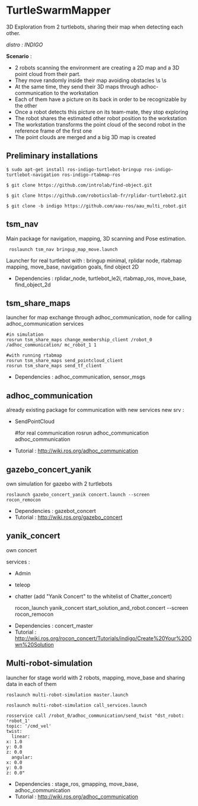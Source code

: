 # TurtleSwarmMapper

3D Exploration from 2 turtlebots, sharing their map when detecting each other. 

*distro : INDIGO*

**Scenario** : 

- 2 robots scanning the environment are creating a 2D map and a 3D point cloud from their part.
- They move randomly inside their map avoiding obstacles \s \s
- At the same time, they send their 3D maps through adhoc-communication to the workstation
- Each of them have a picture on its back in order to be recognizable by the other
- Once a robot detects this picture on its team-mate, they stop exploring
- The robot shares the estimated other robot position to the workstation
- The workstation transforms the point cloud of the second robot in the reference frame of the first one
- The point clouds are merged and a big 3D map is created

## Preliminary installations

    $ sudo apt-get install ros-indigo-turtlebot-bringup ros-indigo-turtlebot-navigation ros-indigo-rtabmap-ros
    
    $ git clone https://github.com/introlab/find-object.git
    
    $ git clone https://github.com/roboticslab-fr/rplidar-turtlebot2.git
    
    $ git clone -b indigo https://github.com/aau-ros/aau_multi_robot.git

## tsm_nav

Main package for navigation, mapping, 3D scanning and Pose estimation. 

     roslaunch tsm_nav bringup_map_move.launch

Launcher for real turtlebot with : bringup minimal, rplidar node, rtabmap mapping, move_base, navigation goals, find object 2D

- Dependencies : rplidar_node, turtlebot_le2i, rtabmap_ros, move_base, find_object_2d

## tsm_share_maps
launcher for map exchange through adhoc_communication, node for calling adhoc_communication services 

    #in simulation
    rosrun tsm_share_maps change_membership_client /robot_0 /adhoc_communication/ mc_robot_1 1

    #with running rtabmap
    rosrun tsm_share_maps send_pointcloud_client
    rosrun tsm_share_maps send_tf_client

- Dependencies : adhoc_communication, sensor_msgs

## adhoc_communication
already existing package for communication with new services
new srv :
* SendPointCloud

    #for real communication
    rosrun adhoc_communication adhoc_communication

- Tutorial : http://wiki.ros.org/adhoc_communication

## gazebo_concert_yanik
own simulation for gazebo with 2 turtlebots

    roslaunch gazebo_concert_yanik concert.launch --screen
    rocon_remocon

- Dependencies : gazebot_concert
- Tutorial : http://wiki.ros.org/gazebo_concert

## yanik_concert
own concert

services : 
* Admin
* teleop
* chatter (add "Yanik Concert" to the whitelist of Chatter_concert) 

    rocon_launch yanik_concert start_solution_and_robot.concert --screen
    rocon_remocon

- Dependencies : concert_master
- Tutorial : http://wiki.ros.org/rocon_concert/Tutorials/indigo/Create%20Your%20Own%20Solution

## Multi-robot-simulation
launcher for stage world with 2 robots, mapping, move_base and sharing data in each of them

    roslaunch multi-robot-simulation master.launch

    roslaunch multi-robot-simulation call_services.launch

    rosservice call /robot_0/adhoc_communication/send_twist "dst_robot: 'robot_1'
    topic: '/cmd_vel'
    twist:
      linear:
    x: 1.0
    y: 0.0
    z: 0.0
      angular:
    x: 0.0
    y: 0.0
    z: 0.0" 

- Dependencies : stage_ros, gmapping, move_base, adhoc_communication
- Tutorial : http://wiki.ros.org/adhoc_communication
